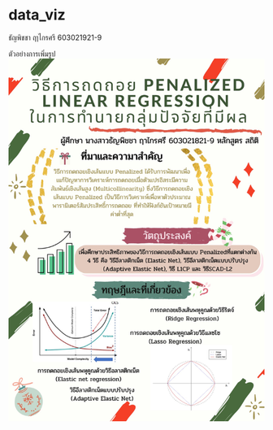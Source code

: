 # data_viz

ธัญพิชชา ฤาไกรศรี 603021921-9

ตัวอย่างการเพิ่มรูป
![testing](7529B546-14E3-4685-9C39-1EC21C650C6F.jpeg)
